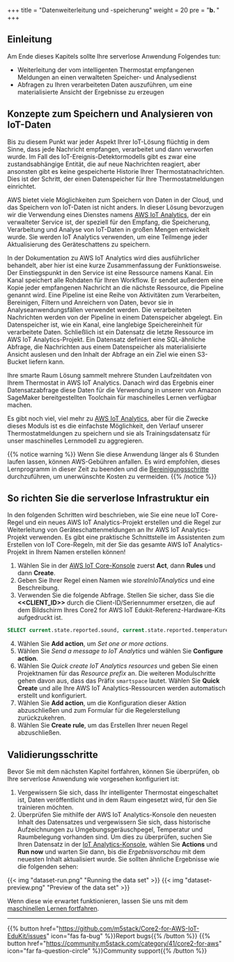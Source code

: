 +++
title = "Datenweiterleitung und -speicherung"
weight = 20
pre = "<b>b. </b>"
+++

## Einleitung
Am Ende dieses Kapitels sollte Ihre serverlose Anwendung Folgendes tun:

- Weiterleitung der vom intelligenten Thermostat empfangenen Meldungen an einen verwalteten Speicher- und Analysedienst
- Abfragen zu Ihren verarbeiteten Daten auszuführen, um eine materialisierte Ansicht der Ergebnisse zu erzeugen

## Konzepte zum Speichern und Analysieren von IoT-Daten
Bis zu diesem Punkt war jeder Aspekt Ihrer IoT-Lösung flüchtig in dem Sinne, dass jede Nachricht empfangen, verarbeitet und dann verworfen wurde. Im Fall des IoT-Ereignis-Detektormodells gibt es zwar eine zustandsabhängige Entität, die auf neue Nachrichten reagiert, aber ansonsten gibt es keine gespeicherte Historie Ihrer Thermostatnachrichten. Dies ist der Schritt, der einen Datenspeicher für Ihre Thermostatmeldungen einrichtet.

AWS bietet viele Möglichkeiten zum Speichern von Daten in der Cloud, und das Speichern von IoT-Daten ist nicht anders. In dieser Lösung bevorzugen wir die Verwendung eines Dienstes namens [AWS IoT Analytics](https://docs.aws.amazon.com/iotanalytics/latest/userguide/welcome.html), der ein verwalteter Service ist, der speziell für den Empfang, die Speicherung, Verarbeitung und Analyse von IoT-Daten in großen Mengen entwickelt wurde. Sie werden IoT Analytics verwenden, um eine Teilmenge jeder Aktualisierung des Geräteschattens zu speichern.

In der Dokumentation zu AWS IoT Analytics wird dies ausführlicher behandelt, aber hier ist eine kurze Zusammenfassung der Funktionsweise. Der Einstiegspunkt in den Service ist eine Ressource namens Kanal. Ein Kanal speichert alle Rohdaten für Ihren Workflow. Er sendet außerdem eine Kopie jeder empfangenen Nachricht an die nächste Ressource, die Pipeline genannt wird. Eine Pipeline ist eine Reihe von Aktivitäten zum Verarbeiten, Bereinigen, Filtern und Anreichern von Daten, bevor sie in Analyseanwendungsfällen verwendet werden. Die verarbeiteten Nachrichten werden von der Pipeline in einem Datenspeicher abgelegt. Ein Datenspeicher ist, wie ein Kanal, eine langlebige Speichereinheit für verarbeitete Daten. Schließlich ist ein Datensatz die letzte Ressource im AWS IoT Analytics-Projekt. Ein Datensatz definiert eine SQL-ähnliche Abfrage, die Nachrichten aus einem Datenspeicher als materialisierte Ansicht auslesen und den Inhalt der Abfrage an ein Ziel wie einen S3-Bucket liefern kann.

Ihre smarte Raum Lösung sammelt mehrere Stunden Laufzeitdaten von Ihrem Thermostat in AWS IoT Analytics. Danach wird das Ergebnis einer Datensatzabfrage diese Daten für die Verwendung in unserer von Amazon SageMaker bereitgestellten Toolchain für maschinelles Lernen verfügbar machen.

Es gibt noch viel, viel mehr zu [AWS IoT Analytics](https://aws.amazon.com/iot-analytics/), aber für die Zwecke dieses Moduls ist es die einfachste Möglichkeit, den Verlauf unserer Thermostatmeldungen zu speichern und sie als Trainingsdatensatz für unser maschinelles Lernmodell zu aggregieren.

{{% notice warning %}}
Wenn Sie diese Anwendung länger als 6 Stunden laufen lassen, können AWS-Gebühren anfallen. Es wird empfohlen, dieses Lernprogramm in dieser Zeit zu beenden und die [Bereinigungsschritte](/de/smart-spaces/conclusion.html#Bereinigungsschritte) durchzuführen, um unerwünschte Kosten zu vermeiden.
{{% /notice %}}

## So richten Sie die serverlose Infrastruktur ein
In den folgenden Schritten wird beschrieben, wie Sie eine neue IoT Core-Regel und ein neues AWS IoT Analytics-Projekt erstellen und die Regel zur Weiterleitung von Geräteschattenmeldungen an Ihr AWS IoT Analytics-Projekt verwenden. Es gibt eine praktische Schnittstelle im Assistenten zum Erstellen von IoT Core-Regeln, mit der Sie das gesamte AWS IoT Analytics-Projekt in Ihrem Namen erstellen können!

1. Wählen Sie in der [AWS IoT Core-Konsole](https://us-west-2.console.aws.amazon.com/iot/home?region=us-west-2#/) zuerst **Act**, dann **Rules** und dann **Create**.
2. Geben Sie Ihrer Regel einen Namen wie *storeInIoTAnalytics* und eine Beschreibung.
3. Verwenden Sie die folgende Abfrage. Stellen Sie sicher, dass Sie die **<<CLIENT_ID>>** durch die Client-ID/Seriennummer ersetzen, die auf dem Bildschirm Ihres Core2 for AWS IoT Edukit-Referenz-Hardware-Kits aufgedruckt ist.


```SQL
SELECT current.state.reported.sound, current.state.reported.temperature, current.state.reported.hvacStatus, current.state.reported.roomOccupancy, timestamp FROM '$aws/things/<<CLIENT_ID>>/shadow/update/documents'
```

4. Wählen Sie **Add action**, um *Set one or more actions*.
5. Wählen Sie *Send a message to IoT Analytics* und wählen Sie **Configure action**.
6. Wählen Sie *Quick create IoT Analytics resources* und geben Sie einen Projektnamen für das *Resource prefix* an. Die weiteren Modulschritte gehen davon aus, dass das Präfix `smartspace` lautet. Wählen Sie **Quick Create** und alle Ihre AWS IoT Analytics-Ressourcen werden automatisch erstellt und konfiguriert.
7. Wählen Sie **Add action**, um die Konfiguration dieser Aktion abzuschließen und zum Formular für die Regelerstellung zurückzukehren.
8. Wählen Sie **Create rule**, um das Erstellen Ihrer neuen Regel abzuschließen.

## Validierungsschritte

Bevor Sie mit dem nächsten Kapitel fortfahren, können Sie überprüfen, ob Ihre serverlose Anwendung wie vorgesehen konfiguriert ist:

1. Vergewissern Sie sich, dass Ihr intelligenter Thermostat eingeschaltet ist, Daten veröffentlicht und in dem Raum eingesetzt wird, für den Sie trainieren möchten.
2. Überprüfen Sie mithilfe der AWS IoT Analytics-Konsole den neuesten Inhalt des Datensatzes und vergewissern Sie sich, dass historische Aufzeichnungen zu Umgebungsgeräuschpegel, Temperatur und Raumbelegung vorhanden sind. Um dies zu überprüfen, suchen Sie Ihren Datensatz in der [IoT Analytics-Konsole](https://us-west-2.console.aws.amazon.com/iotanalytics/home?region=us-west-2#/datasets), wählen Sie **Actions** und **Run now** und warten Sie dann, bis die *Ergebnisvorschau* mit dem neuesten Inhalt aktualisiert wurde. Sie sollten ähnliche Ergebnisse wie die folgenden sehen:

{{< img "dataset-run.png" "Running the data set" >}}
{{< img "dataset-preview.png" "Preview of the data set" >}}

Wenn diese wie erwartet funktionieren, lassen Sie uns mit dem [maschinellen Lernen fortfahren](/de/smart-spaces/machine-learning.html).

---
{{% button href="https://github.com/m5stack/Core2-for-AWS-IoT-EduKit/issues" icon="fas fa-bug" %}}Report bugs{{% /button %}} {{% button href="https://community.m5stack.com/category/41/core2-for-aws" icon="far fa-question-circle" %}}Community support{{% /button %}}